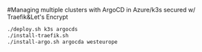 #Managing multiple clusters with ArgoCD in Azure/k3s secured w/ Traefik&Let's Encrypt


```bash
./deploy.sh k3s argocds
./install-traefik.sh
./install-argo.sh argocda westeurope
```